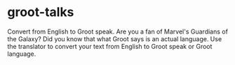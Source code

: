 # groot-talks
Convert from English to Groot speak. Are you a fan of Marvel's Guardians of the Galaxy? Did you know that what Groot says is an actual language. Use the translator to convert your text from English to Groot speak or Groot language.

